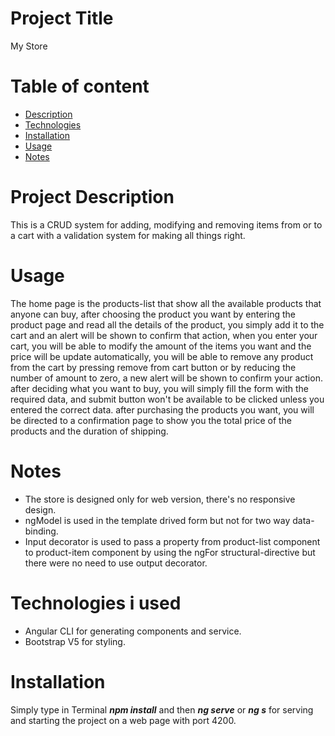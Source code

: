 # Project Title

My Store

# Table of content

- [Description](#project-description)
- [Technologies](#technologies-i-used)
- [Installation](#installation)
- [Usage](#usage)
- [Notes](#notes)

# Project Description

This is a CRUD system for adding, modifying and removing items from or to a cart with a validation system for making all things right.

# Usage

The home page is the products-list that show all the available products that anyone can buy, after choosing the product you want by entering the product page and read all the details of the product, you simply add it to the cart and an alert will be shown to confirm that action, when you enter your cart, you will be able to modify the amount of the items you want and the price will be update automatically, you will be able to remove any product from the cart by pressing remove from cart button or by reducing the number of amount to zero, a new alert will be shown to confirm your action. after deciding what you want to buy, you will simply fill the form with the required data, and submit button won't be available to be clicked unless you entered the correct data. after purchasing the products you want, you will be directed to a confirmation page to show you the total price of the products and the duration of shipping.

# Notes

- The store is designed only for web version, there's no responsive design.
- ngModel is used in the template drived form but not for two way data-binding.
- Input decorator is used to pass a property from product-list component to product-item component by using the ngFor structural-directive but there were no need to use output decorator.

# Technologies i used

- Angular CLI for generating components and service.
- Bootstrap V5 for styling.

# Installation

Simply type in Terminal **_npm install_** and then **_ng serve_** or **_ng s_** for serving and starting the project on a web page with port 4200.

